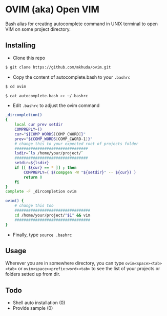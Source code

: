 # OVIM (aka) Open VIM

Bash alias for creating autocomplete command in UNIX terminal to open VIM on some project directory.

## Installing
- Clone this repo
```bash
$ git clone https://github.com/mkhuda/ovim.git
```
- Copy the content of autocomplete.bash to your `.bashrc`
```bash
$ cd ovim

$ cat autocomplete.bash >> ~/.bashrc
```
- Edit `.bashrc` to adjust the ovim command

```bash
_dircompletion() 
{
    local cur prev setdir
    COMPREPLY=()
    cur="${COMP_WORDS[COMP_CWORD]}"
    prev="${COMP_WORDS[COMP_CWORD-1]}"
    # change this to your expected root of projects folder
    ################################
    lsdir=`ls /home/your/project/`
    ################################
    setdir=${lsdir}
    if [[ ${cur} == * ]] ; then
        COMPREPLY=( $(compgen -W "${setdir}" -- ${cur}) )
        return 0
    fi
}
complete -F _dircompletion ovim

ovim() {
    # change this too
    #################################
    cd /home/your/project/"$1" && vim
    #################################
}
```
- Finally, type `source .bashrc`

 ## Usage

Wherever you are in somewhere directory, you can type `ovim<space><tab><tab>` or  `ovim<space><prefix:word><tab>` to see the list of your projects or folders setted up from dir.

## Todo
- Shell auto installation (0)
- Provide sample (0)
